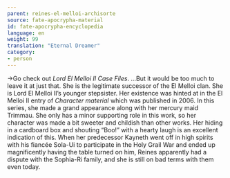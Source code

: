 ```yaml
---
parent: reines-el-melloi-archisorte
source: fate-apocrypha-material
id: fate-apocrypha-encyclopedia
language: en
weight: 99
translation: "Eternal Dreamer"
category:
- person
---
```


→Go check out *Lord El Melloi II Case Files*.
…But it would be too much to leave it at just that. She is the legitimate successor of the El Melloi clan. She is Lord El Melloi II’s younger stepsister. Her existence was hinted at in the El Melloi II entry of *Character material* which was published in 2006. In this series, she made a grand appearance along with her mercury maid Trimmau.
She only has a minor supporting role in this work, so her character was made a bit sweeter and childish than other works. Her hiding in a cardboard box and shouting “Boo!” with a hearty laugh is an excellent indication of this.
When her predecessor Kayneth went off in high spirits with his fiancée Sola-Ui to participate in the Holy Grail War and ended up magnificently having the table turned on him, Reines apparently had a dispute with the Sophia-Ri family, and she is still on bad terms with them even today.
